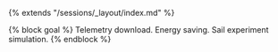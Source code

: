 {% extends "/sessions/_layout/index.md" %}

{% block goal %}
Telemetry download. Energy saving. Sail experiment simulation.
{% endblock %}
